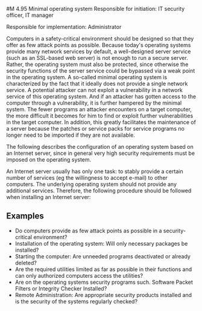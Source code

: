 #M 4.95 Minimal operating system
Responsible for initiation: IT security officer, IT manager

Responsible for implementation: Administrator

Computers in a safety-critical environment should be designed so that they offer as few attack points as possible. Because today's operating systems provide many network services by default, a well-designed server service (such as an SSL-based web server) is not enough to run a secure server. Rather, the operating system must also be protected, since otherwise the security functions of the server service could be bypassed via a weak point in the operating system. A so-called minimal operating system is characterized by the fact that it ideally does not provide a single network service. A potential attacker can not exploit a vulnerability in a network service of this operating system. And if an attacker has gotten access to the computer through a vulnerability, it is further hampered by the minimal system. The fewer programs an attacker encounters on a target computer, the more difficult it becomes for him to find or exploit further vulnerabilities in the target computer. In addition, this greatly facilitates the maintenance of a server because the patches or service packs for service programs no longer need to be imported if they are not available.

The following describes the configuration of an operating system based on an Internet server, since in general very high security requirements must be imposed on the operating system.

An Internet server usually has only one task: to stably provide a certain number of services (eg the willingness to accept e-mail) to other computers. The underlying operating system should not provide any additional services. Therefore, the following procedure should be followed when installing an Internet server:



## Examples 
* Do computers provide as few attack points as possible in a security-critical environment?
* Installation of the operating system: Will only necessary packages be installed?
* Starting the computer: Are unneeded programs deactivated or already deleted?
* Are the required utilities limited as far as possible in their functions and can only authorized computers access the utilities?
* Are on the operating systems security programs such. Software Packet Filters or Integrity Checker Installed?
* Remote Administration: Are appropriate security products installed and is the security of the systems regularly checked?




